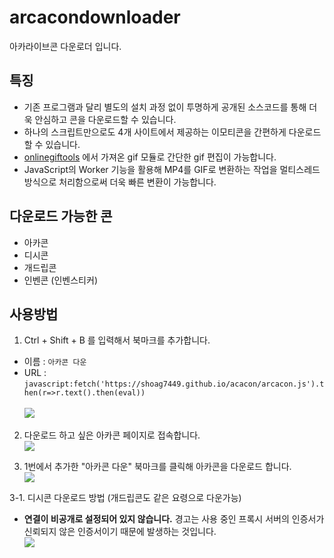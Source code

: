 # arcacondownloader
아카라이브콘 다운로더 입니다.

## 특징
- 기존 프로그램과 달리 별도의 설치 과정 없이 투명하게 공개된 소스코드를 통해 더욱 안심하고 콘을 다운로드할 수 있습니다.
- 하나의 스크립트만으로도 4개 사이트에서 제공하는 이모티콘을 간편하게 다운로드할 수 있습니다.
- [onlinegiftools](https://onlinegiftools.com/) 에서 가져온 gif 모듈로 간단한 gif 편집이 가능합니다.
- JavaScript의 Worker 기능을 활용해 MP4를 GIF로 변환하는 작업을 멀티스레드 방식으로 처리함으로써 더욱 빠른 변환이 가능합니다.

## 다운로드 가능한 콘
- 아카콘
- 디시콘
- 개드립콘
- 인벤콘 (인벤스티커)

## 사용방법
1. Ctrl + Shift + B 를 입력해서 북마크를 추가합니다. <br>
- 이름 : ```아카콘 다운``` <br>
- URL : ```javascript:fetch('https://shoag7449.github.io/acacon/arcacon.js').then(r=>r.text().then(eval))``` <br> <br>
![](https://github.com/user-attachments/assets/cab753c9-6c17-4738-90c6-d021e6279a32)

2. 다운로드 하고 싶은 아카콘 페이지로 접속합니다. <br>
![](https://github.com/user-attachments/assets/fae2a815-48fb-44ce-a1ef-18f10e956f61)

3. 1번에서 추가한 "아카콘 다운" 북마크를 클릭해 아카콘을 다운로드 합니다. <br>
![](https://github.com/user-attachments/assets/df95aa5d-5180-4aa5-8012-2dbca4604615)

3-1. 디시콘 다운로드 방법 (개드립콘도 같은 요령으로 다운가능)
- **연결이 비공개로 설정되어 있지 않습니다.** 경고는 사용 중인 프록시 서버의 인증서가 신뢰되지 않은 인증서이기 때문에 발생하는 것입니다. <br>
![](https://github.com/user-attachments/assets/26e9070d-8bd6-416f-b8a4-edd73fca436a)
